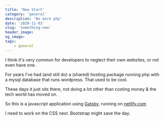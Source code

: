 ```yaml
---
title: 'New Start'
category: 'general'
description: 'No more php'
date: '2020-11-03'
slug: 'something-new'
header_image: 
og_image: 
tags:
    - general
---
```


I think it's very common for developers to neglect their own websites, or not even have one.

For years I've had (and still do) a (shared) hosting package running php with a mysql database that runs wordpress. That used to be cool.

These days it just sits there, not doing a lot other than costing money & the tech world has moved on.

So this is a javascript application using [Gatsby](www.gatsbyjs.com), running on [netlify.com](netlify.com)

I need to work on the CSS next. Bootstrap might save the day.